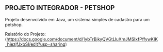 PROJETO INTEGRADOR - PETSHOP
-
Projeto desenvolvido em Java, um sistema simples de cadastro para um petshop.

Relatório do Projeto: (https://docs.google.com/document/d/1ybTrBjkyQVGtLluXmJMSIxfPffywKIK_hiezjfJxbSI/edit?usp=sharing)
